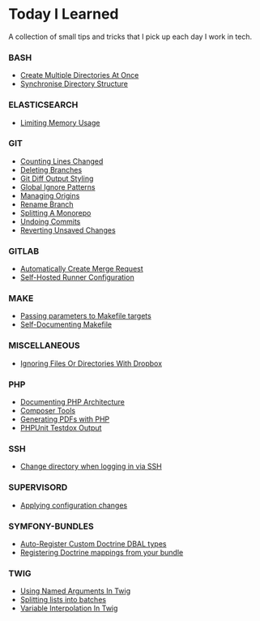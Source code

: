 Today I Learned
=====

A collection of small tips and tricks that I pick up each day I work in tech.

### BASH


- [Create Multiple Directories At Once](bash/mkdir-tricks.md)
- [Synchronise Directory Structure](bash/sync-directory-structure.md)


### ELASTICSEARCH


- [Limiting Memory Usage](elasticsearch/limit-memory-usage.md)


### GIT


- [Counting Lines Changed](git/counting-lines-changed.md)
- [Deleting Branches](git/delete-branch.md)
- [Git Diff Output Styling](git/git-diff-styling.md)
- [Global Ignore Patterns](git/global-ignore-file.md)
- [Managing Origins](git/manage-origins.md)
- [Rename Branch](git/rename-branch.md)
- [Splitting A Monorepo](git/split-monorepo.md)
- [Undoing Commits](git/undo-commit.md)
- [Reverting Unsaved Changes](git/undo-unsaved-changes.md)


### GITLAB


- [Automatically Create Merge Request](gitlab/auto-create-merge-request.md)
- [Self-Hosted Runner Configuration](gitlab/runner-config.md)


### MAKE


- [Passing parameters to Makefile targets](make/makefile-parameters.md)
- [Self-Documenting Makefile](make/self-documenting-makefile.md)


### MISCELLANEOUS


- [Ignoring Files Or Directories With Dropbox](miscellaneous/dropbox-ignore.md)


### PHP


- [Documenting PHP Architecture](php/architecture-documenting.md)
- [Composer Tools](php/composer-tools.md)
- [Generating PDFs with PHP](php/pdf-generation.md)
- [PHPUnit Testdox Output](php/phpunit-testdox.md)


### SSH


- [Change directory when logging in via SSH](ssh/cd-on-login.md)


### SUPERVISORD


- [Applying configuration changes](supervisord/changing-configuration.md)


### SYMFONY-BUNDLES


- [Auto-Register Custom Doctrine DBAL types](symfony-bundles/auto-registering-custom-doctrine-types.md)
- [Registering Doctrine mappings from your bundle](symfony-bundles/registering-doctrine-mapping.md)


### TWIG


- [Using Named Arguments In Twig](twig/named-arguments.md)
- [Splitting lists into batches](twig/splitting-lists-into-batches.md)
- [Variable Interpolation In Twig](twig/variable-interpolation.md)
